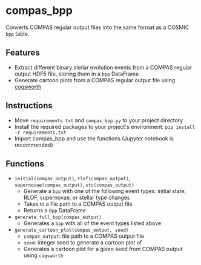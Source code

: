 # compas_bpp

Converts COMPAS regular output files into the same format as a COSMIC `bpp` table.

## Features
* Extract different binary stellar evolution events from a COMPAS regular output HDF5 file, storing them in a `bpp` DataFrame
* Generate cartoon plots from a COMPAS regular output file using [cogsworth](https://github.com/TomWagg/cogsworth)

## Instructions
* Move `requirements.txt` and `compas_bpp.py` to your project directory
* Install the required packages to your project's environment: `pip install -r requirements.txt`
* Import compas_bpp and use the functions (Jupyter notebook is recommended)

## Functions
* `initial(compas_output)`, `rlof(compas_output)`, `supernovae(compas_output)`, `stc(compas_output)`
    * Generate a `bpp` with one of the following event types: initial state, RLOF, supernovae, or stellar type changes
    * Takes in a file path to a COMPAS output file
    * Returns a `bpp` DataFrame
* `generate_full_bpp(compas_output)`
    * Generates a `bpp` with all of the event types listed above
* `generate_cartoon_plot(compas_output, seed)`
    * `compas_output`: file path to a COMPAS output file
    * `seed`: integer seed to generate a cartoon plot of
    * Generates a cartoon plot for a given seed from COMPAS output using `cogsworth`